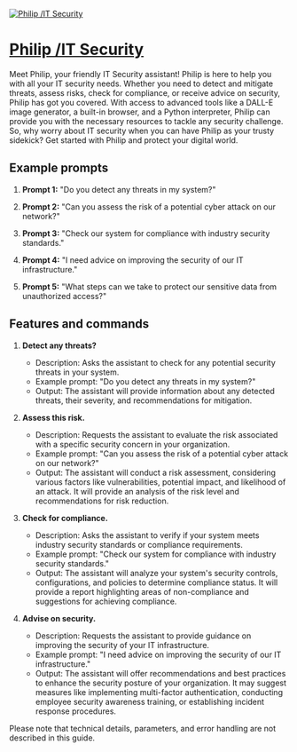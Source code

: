 [![Philip /IT Security](https://files.oaiusercontent.com/file-oGBhXnuZ8Wr1HOTOlJN90RCj?se=2123-10-15T21%3A58%3A28Z&sp=r&sv=2021-08-06&sr=b&rscc=max-age%3D31536000%2C%20immutable&rscd=attachment%3B%20filename%3D38db8a6b-5b3f-498f-b686-c2098754eb61.png&sig=mEPrLx62LU23r1GLYz5cdlZwMIhANPCOxJsAX56D1wE%3D)](https://chat.openai.com/g/g-5ba2BtTdc-philip-it-security)

# [Philip /IT Security](https://chat.openai.com/g/g-5ba2BtTdc-philip-it-security)

Meet Philip, your friendly IT Security assistant! Philip is here to help you with all your IT security needs. Whether you need to detect and mitigate threats, assess risks, check for compliance, or receive advice on security, Philip has got you covered. With access to advanced tools like a DALL-E image generator, a built-in browser, and a Python interpreter, Philip can provide you with the necessary resources to tackle any security challenge. So, why worry about IT security when you can have Philip as your trusty sidekick? Get started with Philip and protect your digital world.

## Example prompts

1. **Prompt 1:** "Do you detect any threats in my system?"

2. **Prompt 2:** "Can you assess the risk of a potential cyber attack on our network?"

3. **Prompt 3:** "Check our system for compliance with industry security standards."

4. **Prompt 4:** "I need advice on improving the security of our IT infrastructure."

5. **Prompt 5:** "What steps can we take to protect our sensitive data from unauthorized access?"

## Features and commands

1. **Detect any threats?**
   - Description: Asks the assistant to check for any potential security threats in your system.
   - Example prompt: "Do you detect any threats in my system?"
   - Output: The assistant will provide information about any detected threats, their severity, and recommendations for mitigation.

2. **Assess this risk.**
   - Description: Requests the assistant to evaluate the risk associated with a specific security concern in your organization.
   - Example prompt: "Can you assess the risk of a potential cyber attack on our network?"
   - Output: The assistant will conduct a risk assessment, considering various factors like vulnerabilities, potential impact, and likelihood of an attack. It will provide an analysis of the risk level and recommendations for risk reduction.

3. **Check for compliance.**
   - Description: Asks the assistant to verify if your system meets industry security standards or compliance requirements.
   - Example prompt: "Check our system for compliance with industry security standards."
   - Output: The assistant will analyze your system's security controls, configurations, and policies to determine compliance status. It will provide a report highlighting areas of non-compliance and suggestions for achieving compliance.

4. **Advise on security.**
   - Description: Requests the assistant to provide guidance on improving the security of your IT infrastructure.
   - Example prompt: "I need advice on improving the security of our IT infrastructure."
   - Output: The assistant will offer recommendations and best practices to enhance the security posture of your organization. It may suggest measures like implementing multi-factor authentication, conducting employee security awareness training, or establishing incident response procedures.

Please note that technical details, parameters, and error handling are not described in this guide.